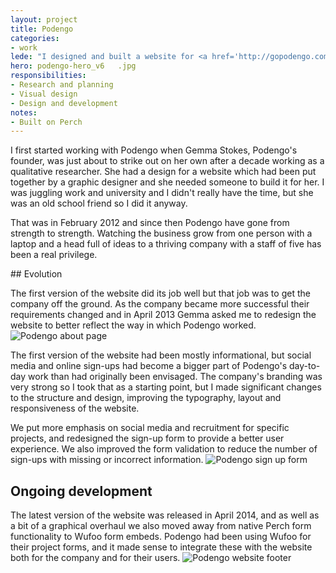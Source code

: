 ```yaml
---
layout: project
title: Podengo
categories:
- work
lede: "I designed and built a website for <a href='http://gopodengo.com'>Podengo</a>, a market research recruitment company who connect consumers directly to customers for qualitative research projects."
hero: podengo-hero_v6	.jpg
responsibilities:
- Research and planning
- Visual design
- Design and development
notes:
- Built on Perch
---
```


I first started working with Podengo when Gemma Stokes, Podengo's founder, was just about to strike out on her own after a decade working as a qualitative researcher. She had a design for a website which had been put together by a graphic designer and she needed someone to build it for her. I was juggling work and university and I didn't really have the time, but she was an old school friend so I did it anyway.

That was in February 2012 and since then Podengo have gone from strength to strength. Watching the business grow from one person with a laptop and a head full of ideas to a thriving company with a staff of five has been a real privilege.

## Evolution

The first version of the website did its job well but that job was to get the company off the ground. As the company became more successful their requirements changed and in April 2013 Gemma asked me to redesign the website to better reflect the way in which Podengo worked.
![Podengo about page](http://cdn.jea.tt/img/work/podengo-about_v7.jpg)

The first version of the website had been mostly informational, but social media and online sign-ups had become a bigger part of Podengo's day-to-day work than had originally been envisaged. The company's branding was very strong so I took that as a starting point, but I made significant changes to the structure and design, improving the typography, layout and responsiveness of the website.

We put more emphasis on social media and recruitment for specific projects, and redesigned the sign-up form to provide a better user experience. We also improved the form validation to reduce the number of sign-ups with missing or incorrect information.
![Podengo sign up form](http://cdn.jea.tt/img/work/podengo-form-detail_v2.jpg)

## Ongoing development

The latest version of the website was released in April 2014, and as well as a bit of a graphical overhaul we also moved away from native Perch form functionality to Wufoo form embeds. Podengo had been using Wufoo for their project forms, and it made sense to integrate these with the website both for the company and for their users.
![Podengo website footer](http://cdn.jea.tt/img/work/podengo-footer-detail.jpg)
